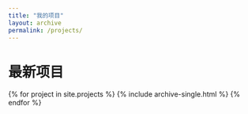 ```yaml
---
title: "我的项目"
layout: archive
permalink: /projects/
---
```


# 最新项目

{% for project in site.projects %}
  {% include archive-single.html %}
{% endfor %}
